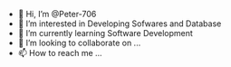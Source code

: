 - 👋 Hi, I’m @Peter-706
- 👀 I’m interested in Developing Sofwares and Database
- 🌱 I’m currently learning Software Development
- 💞️ I’m looking to collaborate on ...
- 📫 How to reach me ...

<!---
Peter-706/Peter-706 is a ✨ special ✨ repository because its `README.md` (this file) appears on your GitHub profile.
You can click the Preview link to take a look at your changes.
--->
